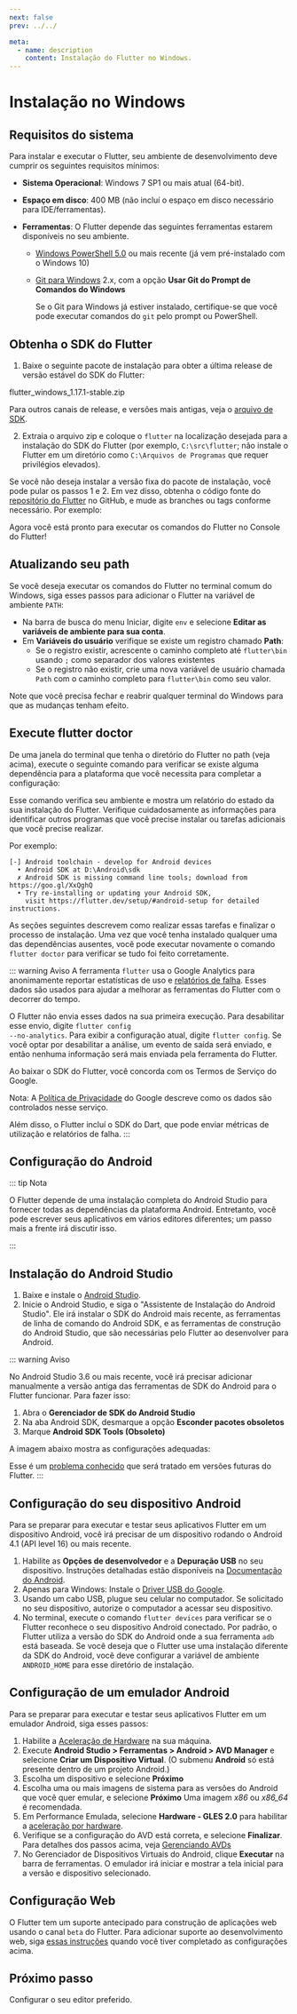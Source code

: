 ```yaml
---
next: false
prev: ../../

meta:
  - name: description
    content: Instalação do Flutter no Windows.
---
```


# Instalação no Windows

## Requisitos do sistema

Para instalar e executar o Flutter, seu ambiente de desenvolvimento deve cumprir os seguintes requisitos mínimos:

- **Sistema Operacional**: Windows 7 SP1 ou mais atual (64-bit).
- **Espaço em disco**: 400 MB (não incluí o espaço em disco necessário para IDE/ferramentas).
- **Ferramentas**: O Flutter depende das seguintes ferramentas estarem disponíveis no seu ambiente.

  - [Windows PowerShell 5.0](https://docs.microsoft.com/pt-br/powershell/scripting/install/installing-windows-powershell?view=powershell-7) ou mais recente (já vem pré-instalado com o Windows 10)
  - [Git para Windows](https://git-scm.com/download/win) 2.x, com a opção **Usar Git do Prompt de Comandos do Windows**

    Se o Git para Windows já estiver instalado, certifique-se que você pode executar comandos do <code>git</code> pelo prompt ou PowerShell.

## Obtenha o SDK do Flutter

1. Baixe o seguinte pacote de instalação para obter a última release de versão estável do SDK do Flutter:

<link-button link="https://storage.googleapis.com/flutter_infra/releases/stable/windows/flutter_windows_1.17.1-stable.zip">flutter_windows_1.17.1-stable.zip</link-button>

Para outros canais de release, e versões mais antigas, veja o [arquivo de SDK](https://flutter.dev/docs/development/tools/sdk/releases).

2. Extraia o arquivo zip e coloque o <code>flutter</code> na localização desejada para a instalação do SDK do Flutter (por exemplo, <code>C:\src\flutter</code>; não instale o Flutter em um diretório como <code>C:\Arquivos de Programas</code> que requer privilégios elevados).

Se você não deseja instalar a versão fixa do pacote de instalação, você pode pular os passos 1 e 2. Em vez disso, obtenha o código fonte do [repositório do Flutter](https://github.com/flutter/flutter) no GitHub, e mude as branches ou tags conforme necessário. Por exemplo:

<copyable-code-block content="git clone https://github.com/flutter/flutter.git -b stable"></copyable-code-block>

Agora você está pronto para executar os comandos do Flutter no Console do Flutter!

## Atualizando seu path

Se você deseja executar os comandos do Flutter no terminal comum do Windows, siga esses passos para adicionar o Flutter na variável de ambiente <code>PATH</code>:

- Na barra de busca do menu Iniciar, digite <code>env</code> e selecione **Editar as variáveis de ambiente para sua conta**.
- Em **Variáveis do usuário** verifique se existe um registro chamado **Path**:
  - Se o registro existir, acrescente o caminho completo até <code>flutter\bin</code> usando <code>;</code> como separador dos valores existentes
  - Se o registro não existir, crie uma nova variável de usuário chamada <code>Path</code> com o caminho completo para <code>flutter\bin</code> como seu valor.

Note que você precisa fechar e reabrir qualquer terminal do Windows para que as mudanças tenham efeito.

## Execute flutter doctor

De uma janela do terminal que tenha o diretório do Flutter no path (veja acima), execute o seguinte comando para verificar se existe alguma dependência para a plataforma que você necessita para completar a configuração:

<copyable-code-block dir="C:\src\flutter>" content="flutter doctor"></copyable-code-block>

Esse comando verifica seu ambiente e mostra um relatório do estado da sua instalação do Flutter. Verifique cuidadosamente as informações para identificar outros programas que você precise instalar ou tarefas adicionais que você precise realizar.

Por exemplo:

```
[-] Android toolchain - develop for Android devices
  • Android SDK at D:\Android\sdk
  ✗ Android SDK is missing command line tools; download from https://goo.gl/XxQghQ
  • Try re-installing or updating your Android SDK,
    visit https://flutter.dev/setup/#android-setup for detailed instructions.
```

As seções seguintes descrevem como realizar essas tarefas e finalizar o processo de instalação. Uma vez que você tenha instalado qualquer uma das dependências ausentes, você pode executar novamente o comando <code>flutter doctor</code> para verificar se tudo foi feito corretamente.

::: warning Aviso
A ferramenta <code>flutter</code> usa o Google Analytics para anonimamente reportar estatísticas de uso e [relatórios de falha](https://github.com/flutter/flutter/wiki/Flutter-CLI-crash-reporting). Esses dados são usados para ajudar a melhorar as ferramentas do Flutter com o decorrer do tempo.

O Flutter não envia esses dados na sua primeira execução. Para desabilitar esse envio, digite <code>flutter config --no-analytics</code>. Para exibir a configuração atual, digite <code>flutter config</code>. Se você optar por desabilitar a análise, um evento de saída será enviado, e então nenhuma informação será mais enviada pela ferramenta do Flutter.

Ao baixar o SDK do Flutter, você concorda com os Termos de Serviço do Google.

Nota: A [Política de Privacidade](https://policies.google.com/privacy) do Google descreve como os dados são controlados nesse serviço.

Além disso, o Flutter incluí o SDK do Dart, que pode enviar métricas de utilização e relatórios de falha.
:::

## Configuração do Android

::: tip Nota

O Flutter depende de uma instalação completa do Android Studio para fornecer todas as dependências da plataforma Android. Entretanto, você pode escrever seus aplicativos em vários editores diferentes; um passo mais a frente irá discutir isso.

:::

## Instalação do Android Studio

1. Baixe e instale o [Android Studio](https://developer.android.com/studio).
2. Inicie o Android Studio, e siga o "Assistente de Instalação do Android Studio". Ele irá instalar o SDK do Android mais recente, as ferramentas de linha de comando do Android SDK, e as ferramentas de construção do Android Studio, que são necessárias pelo Flutter ao desenvolver para Android.

::: warning Aviso

No Android Studio 3.6 ou mais recente, você irá precisar adicionar manualmente a versão antiga das ferramentas de SDK do Android para o Flutter funcionar. Para fazer isso:

1. Abra o **Gerenciador de SDK do Android Studio**
2. Na aba Android SDK, desmarque a opção **Esconder pacotes obsoletos**
3. Marque **Android SDK Tools (Obsoleto)**

A imagem abaixo mostra as configurações adequadas:

<base-path-image src="/instalacao/android-sdk-tools-config.png" />

Esse é um [problema conhecido](https://github.com/flutter/flutter/issues/51712) que será tratado em versões futuras do Flutter.
:::

## Configuração do seu dispositivo Android

Para se preparar para executar e testar seus aplicativos Flutter em um dispositivo Android, você irá precisar de um dispositivo rodando o Android 4.1 (API level 16) ou mais recente.

1. Habilite as **Opções de desenvolvedor** e a **Depuração USB** no seu dispositivo. Instruções detalhadas estão disponíveis na [Documentação do Android](https://developer.android.com/studio/debug/dev-options).
2. Apenas para Windows: Instale o [Driver USB do Google](https://developer.android.com/studio/run/win-usb).
3. Usando um cabo USB, plugue seu celular no computador. Se solicitado no seu dispositivo, autorize o computador a acessar seu dispositivo.
4. No terminal, execute o comando <code>flutter devices</code> para verificar se o Flutter reconhece o seu dispositivo Android conectado. Por padrão, o Flutter utiliza a versão do SDK do Android onde a sua ferramenta <code>adb</code> está baseada. Se você deseja que o Flutter use uma instalação diferente da SDK do Android, você deve configurar a variável de ambiente <code>ANDROID_HOME</code> para esse diretório de instalação.

## Configuração de um emulador Android

Para se preparar para executar e testar seus aplicativos Flutter em um emulador Android, siga esses passos:

1. Habilite a [Aceleração de Hardware](https://developer.android.com/studio/run/emulator-acceleration) na sua máquina.
2. Execute **Android Studio > Ferramentas > Android > AVD Manager** e selecione **Criar um Dispositivo Virtual**. (O submenu **Android** só está presente dentro de um projeto Android.)
3. Escolha um dispositivo e selecione **Próximo**
4. Escolha uma ou mais imagens de sistema para as versões do Android que você quer emular, e selecione **Próximo** Uma imagem _x86_ ou _x86_64_ é recomendada.
5. Em Performance Emulada, selecione **Hardware - GLES 2.0** para habilitar a [aceleração por hardware](https://developer.android.com/studio/run/emulator-acceleration).
6. Verifique se a configuração do AVD está correta, e selecione **Finalizar**.
   Para detalhes dos passos acima, veja [Gerenciando AVDs](https://developer.android.com/studio/run/managing-avds)
7. No Gerenciador de Dispositivos Virtuais do Android, clique **Executar** na barra de ferramentas. O emulador irá iniciar e mostrar a tela inicial para a versão e dispositivo selecionado.

## Configuração Web

O Flutter tem um suporte antecipado para construção de aplicações web usando o canal <code>beta</code> do Flutter. Para adicionar suporte ao desenvolvimento web, siga [essas instruções](https://flutter.dev/docs/get-started/web) quando você tiver completado as configurações acima.

## Próximo passo

Configurar o seu editor preferido.
